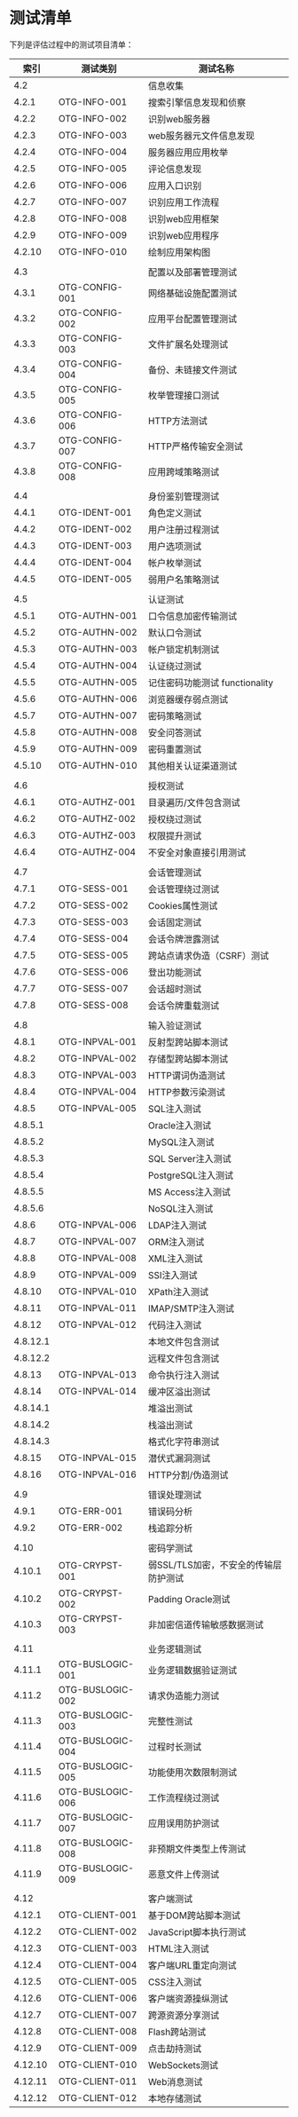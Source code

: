 # 测试清单


下列是评估过程中的测试项目清单：

| 索引 | 测试类别         | 测试名称                                              |
|----------|------------------|---------------------------------------|
| 4.2      |                  | 信息收集                              |
| 4.2.1    | OTG-INFO-001     | 搜索引擎信息发现和侦察                |
| 4.2.2    | OTG-INFO-002     | 识别web服务器                         |
| 4.2.3    | OTG-INFO-003     | web服务器元文件信息发现               |
| 4.2.4    | OTG-INFO-004     | 服务器应用应用枚举                    |
| 4.2.5    | OTG-INFO-005     | 评论信息发现                          |
| 4.2.6    | OTG-INFO-006     | 应用入口识别                          |
| 4.2.7    | OTG-INFO-007     | 识别应用工作流程                      |
| 4.2.8    | OTG-INFO-008     | 识别web应用框架                       |
| 4.2.9    | OTG-INFO-009     | 识别web应用程序                       |
| 4.2.10   | OTG-INFO-010     | 绘制应用架构图                        |
|          |                  |                                       |
| 4.3      |                  | 配置以及部署管理测试                  |
| 4.3.1    | OTG-CONFIG-001   | 网络基础设施配置测试                  |
| 4.3.2    | OTG-CONFIG-002   | 应用平台配置管理测试                  |
| 4.3.3    | OTG-CONFIG-003   | 文件扩展名处理测试                    |
| 4.3.4    | OTG-CONFIG-004   | 备份、未链接文件测试                  |
| 4.3.5    | OTG-CONFIG-005   | 枚举管理接口测试                      |
| 4.3.6    | OTG-CONFIG-006   | HTTP方法测试                          |
| 4.3.7    | OTG-CONFIG-007   | HTTP严格传输安全测试                  |
| 4.3.8    | OTG-CONFIG-008   | 应用跨域策略测试                      |
|          |                  |                                       |
| 4.4      |                  | 身份鉴别管理测试                      |
| 4.4.1    | OTG-IDENT-001    | 角色定义测试                          |
| 4.4.2    | OTG-IDENT-002    | 用户注册过程测试                      |
| 4.4.3    | OTG-IDENT-003    | 用户选项测试                          |
| 4.4.4    | OTG-IDENT-004    | 帐户枚举测试                          |
| 4.4.5    | OTG-IDENT-005    | 弱用户名策略测试                      |
|          |                  |                                       |
| 4.5      |                  | 认证测试                              |
| 4.5.1    | OTG-AUTHN-001    | 口令信息加密传输测试                  |
| 4.5.2    | OTG-AUTHN-002    | 默认口令测试                          |
| 4.5.3    | OTG-AUTHN-003    | 帐户锁定机制测试                      |
| 4.5.4    | OTG-AUTHN-004    | 认证绕过测试                          |
| 4.5.5    | OTG-AUTHN-005    | 记住密码功能测试 functionality        |
| 4.5.6    | OTG-AUTHN-006    | 浏览器缓存弱点测试                    |
| 4.5.7    | OTG-AUTHN-007    | 密码策略测试                          |
| 4.5.8    | OTG-AUTHN-008    | 安全问答测试                          |
| 4.5.9    | OTG-AUTHN-009    | 密码重置测试                          |
| 4.5.10   | OTG-AUTHN-010    | 其他相关认证渠道测试                  |
|          |                  |                                       |
| 4.6      |                  | 授权测试                              |
| 4.6.1    | OTG-AUTHZ-001    | 目录遍历/文件包含测试                 |
| 4.6.2    | OTG-AUTHZ-002    | 授权绕过测试                          |
| 4.6.3    | OTG-AUTHZ-003    | 权限提升测试                          |
| 4.6.4    | OTG-AUTHZ-004    | 不安全对象直接引用测试                |
|          |                  |                                       |
| 4.7      |                  | 会话管理测试                          |
| 4.7.1    | OTG-SESS-001     | 会话管理绕过测试                      |
| 4.7.2    | OTG-SESS-002     | Cookies属性测试                       |
| 4.7.3    | OTG-SESS-003     | 会话固定测试                          |
| 4.7.4    | OTG-SESS-004     | 会话令牌泄露测试                      |
| 4.7.5    | OTG-SESS-005     | 跨站点请求伪造（CSRF）测试            |
| 4.7.6    | OTG-SESS-006     | 登出功能测试                          |
| 4.7.7    | OTG-SESS-007     | 会话超时测试                          |
| 4.7.8    | OTG-SESS-008     | 会话令牌重载测试                      |
|          |                  |                                       |
| 4.8      |                  | 输入验证测试                          |
| 4.8.1    | OTG-INPVAL-001   | 反射型跨站脚本测试                    |
| 4.8.2    | OTG-INPVAL-002   | 存储型跨站脚本测试                    |
| 4.8.3    | OTG-INPVAL-003   | HTTP谓词伪造测试                      |
| 4.8.4    | OTG-INPVAL-004   | HTTP参数污染测试                      |
| 4.8.5    | OTG-INPVAL-005   | SQL注入测试                           |
| 4.8.5.1  |                  | Oracle注入测试                        |
| 4.8.5.2  |                  | MySQL注入测试                         |
| 4.8.5.3  |                  | SQL Server注入测试                    |
| 4.8.5.4  |                  | PostgreSQL注入测试                    |
| 4.8.5.5  |                  | MS Access注入测试                     |
| 4.8.5.6  |                  | NoSQL注入测试                         |
| 4.8.6    | OTG-INPVAL-006   | LDAP注入测试                          |
| 4.8.7    | OTG-INPVAL-007   | ORM注入测试                           |
| 4.8.8    | OTG-INPVAL-008   | XML注入测试                           |
| 4.8.9    | OTG-INPVAL-009   | SSI注入测试                           |
| 4.8.10   | OTG-INPVAL-010   | XPath注入测试                         |
| 4.8.11   | OTG-INPVAL-011   | IMAP/SMTP注入测试                     |
| 4.8.12   | OTG-INPVAL-012   | 代码注入测试                          |
| 4.8.12.1 |                  | 本地文件包含测试                      |
| 4.8.12.2 |                  | 远程文件包含测试                      |
| 4.8.13   | OTG-INPVAL-013   | 命令执行注入测试                      |
| 4.8.14   | OTG-INPVAL-014   | 缓冲区溢出测试                        |
| 4.8.14.1 |                  | 堆溢出测试                            |
| 4.8.14.2 |                  | 栈溢出测试                            |
| 4.8.14.3 |                  | 格式化字符串测试                      |
| 4.8.15   | OTG-INPVAL-015   | 潜伏式漏洞测试                        |
| 4.8.16   | OTG-INPVAL-016   | HTTP分割/伪造测试                     |
|          |                  |                                       |
| 4.9      |                  | 错误处理测试                          |
| 4.9.1    | OTG-ERR-001      | 错误码分析                            |
| 4.9.2    | OTG-ERR-002      | 栈追踪分析                            |
|          |                  |                                       |
| 4.10     |                  | 密码学测试                            |
| 4.10.1   | OTG-CRYPST-001   | 弱SSL/TLS加密，不安全的传输层防护测试 |
| 4.10.2   | OTG-CRYPST-002   | Padding Oracle测试                    |
| 4.10.3   | OTG-CRYPST-003   | 非加密信道传输敏感数据测试            |
|          |                  |                                       |
| 4.11     |                  | 业务逻辑测试                          |
| 4.11.1   | OTG-BUSLOGIC-001 | 业务逻辑数据验证测试                  |
| 4.11.2   | OTG-BUSLOGIC-002 | 请求伪造能力测试                      |
| 4.11.3   | OTG-BUSLOGIC-003 | 完整性测试                            |
| 4.11.4   | OTG-BUSLOGIC-004 | 过程时长测试                          |
| 4.11.5   | OTG-BUSLOGIC-005 | 功能使用次数限制测试                  |
| 4.11.6   | OTG-BUSLOGIC-006 | 工作流程绕过测试                      |
| 4.11.7   | OTG-BUSLOGIC-007 | 应用误用防护测试                      |
| 4.11.8   | OTG-BUSLOGIC-008 | 非预期文件类型上传测试                |
| 4.11.9   | OTG-BUSLOGIC-009 | 恶意文件上传测试                      |
|          |                  |                                       |
| 4.12     |                  | 客户端测试                            |
| 4.12.1   | OTG-CLIENT-001   | 基于DOM跨站脚本测试                   |
| 4.12.2   | OTG-CLIENT-002   | JavaScript脚本执行测试                |
| 4.12.3   | OTG-CLIENT-003   | HTML注入测试                          |
| 4.12.4   | OTG-CLIENT-004   | 客户端URL重定向测试                   |
| 4.12.5   | OTG-CLIENT-005   | CSS注入测试                           |
| 4.12.6   | OTG-CLIENT-006   | 客户端资源操纵测试                    |
| 4.12.7   | OTG-CLIENT-007   | 跨源资源分享测试                      |
| 4.12.8   | OTG-CLIENT-008   | Flash跨站测试                         |
| 4.12.9   | OTG-CLIENT-009   | 点击劫持测试                          |
| 4.12.10  | OTG-CLIENT-010   | WebSockets测试                        |
| 4.12.11  | OTG-CLIENT-011   | Web消息测试                           |
| 4.12.12  | OTG-CLIENT-012   | 本地存储测试                          |

